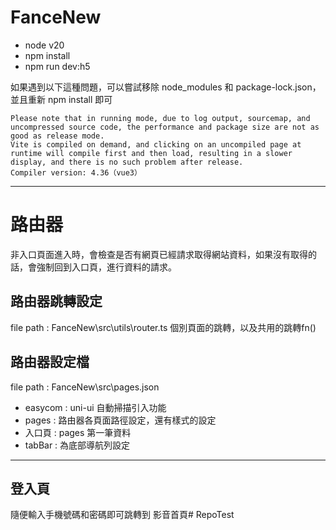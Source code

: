 # FanceNew
- node v20
- npm install
- npm run dev:h5

如果遇到以下這種問題，可以嘗試移除 node_modules 和 package-lock.json，並且重新 npm install 即可
```
Please note that in running mode, due to log output, sourcemap, and uncompressed source code, the performance and package size are not as good as release mode.
Vite is compiled on demand, and clicking on an uncompiled page at runtime will compile first and then load, resulting in a slower display, and there is no such problem after release.
Compiler version: 4.36（vue3）
```
---
# 路由器
非入口頁面進入時，會檢查是否有網頁已經請求取得網站資料，如果沒有取得的話，會強制回到入口頁，進行資料的請求。
## 路由器跳轉設定
file path : FanceNew\src\utils\router.ts
個別頁面的跳轉，以及共用的跳轉fn()

## 路由器設定檔
file path : FanceNew\src\pages.json
- easycom : uni-ui 自動掃描引入功能
- pages : 路由器各頁面路徑設定，還有樣式的設定
- 入口頁 : pages 第一筆資料
- tabBar : 為底部導航列設定

---
## 登入頁
隨便輸入手機號碼和密碼即可跳轉到 影音首頁#   R e p o T e s t 
 
 